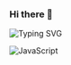 ### Hi there 👋

<!--
**YuanqianFang/yuanqianfang** is a ✨ _special_ ✨ repository because its `README.md` (this file) appears on your GitHub profile.

Here are some ideas to get you started:

- 🔭 I’m currently working on ...
- 🌱 I’m currently learning ...
- 👯 I’m looking to collaborate on ...
- 🤔 I’m looking for help with ...
- 💬 Ask me about ...
- 📫 How to reach me: ...
- 😄 Pronouns: ...
- ⚡ Fun fact: ...
-->
![Typing SVG](https://readme-typing-svg.demolab.com?font=Fira+Code&weight=500&size=30&duration=5500&pause=1500&color=F7A6D3&background=FF613000&width=435&lines=Welcome+to+my+profile+!)

<p>
   <img alt="JavaScript" src="https://img.shields.io/badge/JavaScript-F7DF1E.svg?logo=javascript&logoColor=black">
</p>
